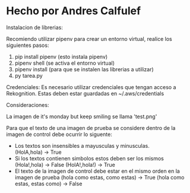 # Hecho por Andres Calfulef

Instalacion de librerias:

Recomiendo utilizar pipenv para crear un entorno virtual, realice los siguientes pasos:

1. pip install pipenv (esto instala pipenv)
2. pipenv shell (se activa el entorno virtual)
3. pipenv install (para que se instalen las librerias a utilizar)
4. py tarea.py


Credenciales:
    Es necesario utilizar credenciales que tengan acceso a Rekognition. Estas deben estar guardadas en ~/.aws/credentials


Consideraciones:

La imagen de it's monday but keep smiling se llama 'test.png'

Para que el texto de una imagen de prueba se considere dentro de la imagen de control debe ocurrir lo siguente:
- Los textos son insensibles a mayusculas y minusculas.         
        (HolA,hola)     -> True
- Si los textos contienen simbolos estos deben ser los mismos   
        (Hola!,hola)    -> False
        (HolA!,hola!)   -> True
- El texto de la imagen de control debe estar en el mismo orden en la imagen de prueba
        (hola como estas, como estas)   -> True
        (hola como estas, estas como)   -> False

